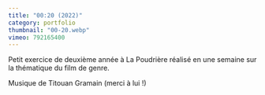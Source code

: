 ```yaml
---
title: "00:20 (2022)"
category: portfolio
thumbnail: "00-20.webp"
vimeo: 792165400
---
```



Petit exercice de deuxième année à La Poudrière réalisé en une semaine sur la thématique du film de genre.

Musique de Titouan Gramain (merci à lui !)